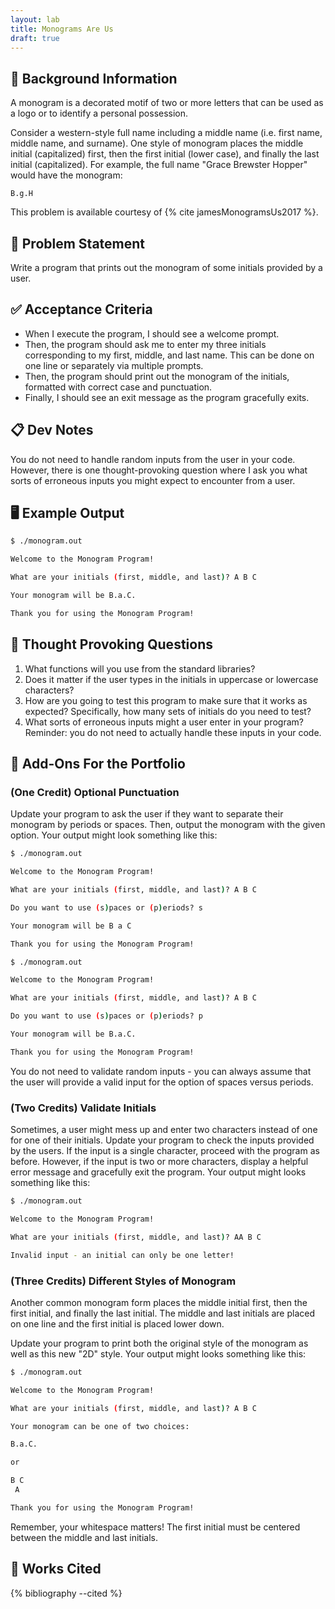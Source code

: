 ```yaml
---
layout: lab
title: Monograms Are Us
draft: true
---
```


## 🔖 Background Information

A monogram is a decorated motif of two or more letters that can be used as a logo or to identify a personal possession.

Consider a western-style full name including a middle name (i.e. first name, middle name, and surname). One style of monogram places the middle initial (capitalized) first, then the first initial (lower case), and finally the last initial (capitalized). For example, the full name "Grace Brewster Hopper" would have the monogram:

```text
B.g.H
```

This problem is available courtesy of {% cite jamesMonogramsUs2017 %}.

## 🎯 Problem Statement

Write a program that prints out the monogram of some initials provided by a user.

## ✅ Acceptance Criteria

* When I execute the program, I should see a welcome prompt.
* Then, the program should ask me to enter my three initials corresponding to my first, middle, and last name. This can be done on one line or separately via multiple prompts.
* Then, the program should print out the monogram of the initials, formatted with correct case and punctuation.
* Finally, I should see an exit message as the program gracefully exits.

## 📋 Dev Notes

You do not need to handle random inputs from the user in your code. However, there is one thought-provoking question where I ask you what sorts of erroneous inputs you might expect to encounter from a user.

## 🖥️ Example Output

```bash
$ ./monogram.out

Welcome to the Monogram Program!

What are your initials (first, middle, and last)? A B C

Your monogram will be B.a.C.

Thank you for using the Monogram Program!
```

## 📝 Thought Provoking Questions

1. What functions will you use from the standard libraries?
2. Does it matter if the user types in the initials in uppercase or lowercase characters?
3. How are you going to test this program to make sure that it works as expected? Specifically, how many sets of initials do you need to test?
4. What sorts of erroneous inputs might a user enter in your program? Reminder: you do not need to actually handle these inputs in your code.

## 💼 Add-Ons For the Portfolio

### (One Credit) Optional Punctuation

Update your program to ask the user if they want to separate their monogram by periods or spaces. Then, output the monogram with the given option. Your output might look something like this:

```bash
$ ./monogram.out

Welcome to the Monogram Program!

What are your initials (first, middle, and last)? A B C

Do you want to use (s)paces or (p)eriods? s

Your monogram will be B a C

Thank you for using the Monogram Program!
```

```bash
$ ./monogram.out

Welcome to the Monogram Program!

What are your initials (first, middle, and last)? A B C

Do you want to use (s)paces or (p)eriods? p

Your monogram will be B.a.C.

Thank you for using the Monogram Program!
```

You do not need to validate random inputs - you can always assume that the user will provide a valid input for the option of spaces versus periods.

### (Two Credits) Validate Initials

Sometimes, a user might mess up and enter two characters instead of one for one of their initials. Update your program to check the inputs provided by the users. If the input is a single character, proceed with the program as before. However, if the input is two or more characters, display a helpful error message and gracefully exit the program. Your output might looks something like this:

```bash
$ ./monogram.out

Welcome to the Monogram Program!

What are your initials (first, middle, and last)? AA B C

Invalid input - an initial can only be one letter!
```

### (Three Credits) Different Styles of Monogram

Another common monogram form places the middle initial first, then the first initial, and finally the last initial. The middle and last initials are placed on one line and the first initial is placed lower down.

Update your program to print both the original style of the monogram as well as this new "2D" style. Your output might looks something like this:

```bash
$ ./monogram.out

Welcome to the Monogram Program!

What are your initials (first, middle, and last)? A B C

Your monogram can be one of two choices:

B.a.C.

or

B C
 A

Thank you for using the Monogram Program!
```

Remember, your whitespace matters! The first initial must be centered between the middle and last initials.

## 📘 Works Cited

{% bibliography --cited %}
